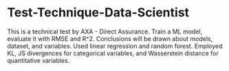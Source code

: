 # Test-Technique-Data-Scientist
This is a technical test by AXA - Direct Assurance. Train a ML model, evaluate it with RMSE and R^2. Conclusions will be drawn about models, dataset, and variables. Used linear regression and random forest. Employed KL, JS divergences for categorical variables, and Wasserstein distance for quantitative variables.
